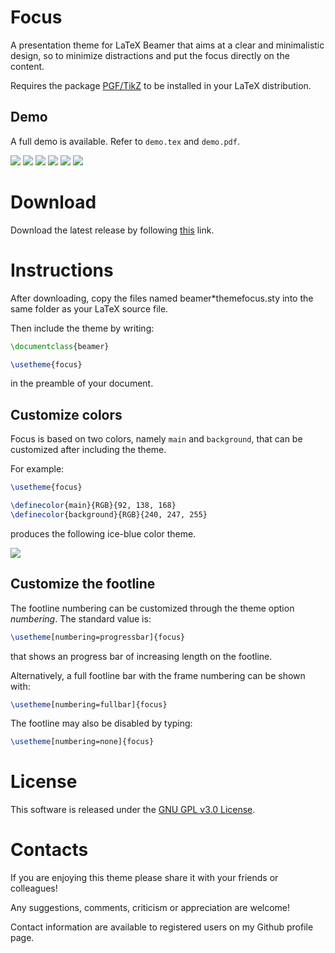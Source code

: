 # Focus
A presentation theme for LaTeX Beamer that aims at a clear and minimalistic design,
so to minimize distractions and put the focus directly on the content.

Requires the package [PGF/TikZ](https://www.ctan.org/pkg/pgf) to be installed in your LaTeX distribution.

Demo
----
A full demo is available. Refer to `demo.tex` and `demo.pdf`.

![](https://github.com/elauksap/focustheme/blob/master/demo/demo-titlepage.jpg)
![](https://github.com/elauksap/focustheme/blob/master/demo/demo-sectionpage.jpg)
![](https://github.com/elauksap/focustheme/blob/master/demo/demo-typeset.jpg)
![](https://github.com/elauksap/focustheme/blob/master/demo/demo-focus.jpg)
![](https://github.com/elauksap/focustheme/blob/master/demo/demo-references.jpg)
![](https://github.com/elauksap/focustheme/blob/master/demo/demo-appendix.jpg)

Download
========
Download the latest release by following [this](https://github.com/elauksap/focustheme/releases) link.

Instructions
============
After downloading, copy the files named beamer*themefocus.sty into the same folder as your LaTeX source file.

Then include the theme by writing:
```latex
\documentclass{beamer}

\usetheme{focus}
```
in the preamble of your document.

Customize colors
----------------
Focus is based on two colors, namely `main` and `background`, that can be customized after including the theme.

For example:
```latex
\usetheme{focus}

\definecolor{main}{RGB}{92, 138, 168}
\definecolor{background}{RGB}{240, 247, 255}
```
produces the following ice-blue color theme.

![](https://github.com/elauksap/focustheme/blob/master/demo/demo-color.jpg)

Customize the footline
----------------------
The footline numbering can be customized through the theme option _numbering_. The standard value is:
```latex
\usetheme[numbering=progressbar]{focus}
```
that shows an progress bar of increasing length on the footline.

Alternatively, a full footline bar with the frame numbering can be shown with:
```latex
\usetheme[numbering=fullbar]{focus}
```

The footline may also be disabled by typing:
```latex
\usetheme[numbering=none]{focus}
```

License
=======
This software is released under the [GNU GPL v3.0 License](https://www.gnu.org/licenses/gpl-3.0.en.html).

Contacts
========
If you are enjoying this theme please share it with your friends or colleagues!

Any suggestions, comments, criticism or appreciation are welcome!

Contact information are available to registered users on my Github profile page.
